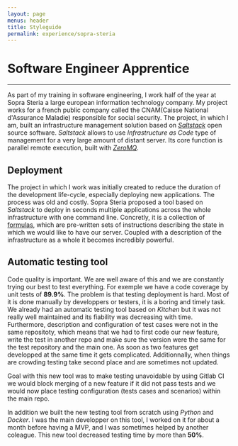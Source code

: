 ```yaml
---
layout: page
menus: header
title: Styleguide
permalink: experience/sopra-steria
---
```

Software Engineer Apprentice
======
***

As part of my training in software engineering, I work half of the year at Sopra Steria a large european information technology company. My project works for a french public company called the CNAM(Caisse National d'Assurance Maladie) responsible for social security. The project, in which I am, built an infrastructure management solution based on *[Saltstack](https://docs.saltstack.com/en/latest/)* open source software. *Saltstack* allows to use *Infrastructure as Code* type of management for a very large amount of distant server. Its core function is parallel remote execution, built with *[ZeroMQ](https://zeromq.org/)*.


## Deployment
The project in which I work was initially created to reduce the duration of the development life-cycle, especially deploying new applications. The process was old and costly. Sopra Steria proposed a tool based on *Saltstack* to deploy in seconds multiple applications across the whole infrastructure with one command line. Concretly, it is a collection of [formulas](https://docs.saltstack.com/en/latest/topics/development/conventions/formulas.html), which are pre-written sets of instructions describing the state in which we would like to have our server. Coupled with a description of the infrastructure as a whole it becomes incredibly powerful.

## Automatic testing tool

Code quality is important. We are well aware of this and we are constantly trying our best to test everything. For exemple we have a code coverage by unit tests of **89.9%**. The problem is that testing deployment is hard. Most of it is done manually by developpers or testers, it is a boring and timely task. We already had an automatic testing tool based on *Kitchen* but it was not really well maintained and its fiability was decreasing with time. Furthermore, description and configuration of test cases were not in the same repositoty, which means that we had to first code our new feature, write the test in another repo and make sure the version were the same for the test repository and the main one. As soon as two features get developped at the same time it gets complicated. Additionnally, when things are crowding testing take second place and are sometimes not updated. 

Goal with this new tool was to make testing unavoidable by using Gitlab CI we would block merging of a new feature if it did not pass tests and we would now place testing configuration (tests cases and scenarios) within the main repo. 

In addition we built the new testing tool from scratch using *Python* and *Docker*. I was the main developper on this tool, I worked on it for about a month before having a MVP, and I was sometimes helped by another coleague. 
This new tool decreased testing time by more than **50%**.